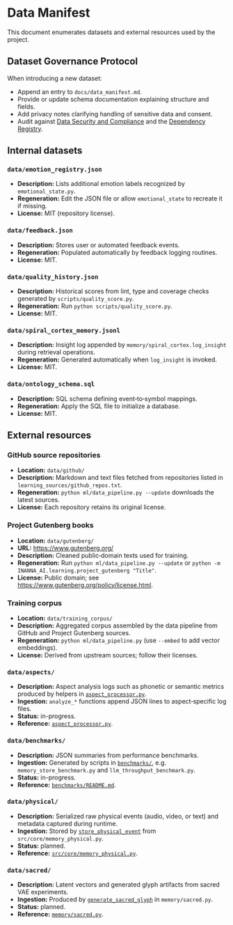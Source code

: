 # Data Manifest

This document enumerates datasets and external resources used by the project.

## Dataset Governance Protocol

When introducing a new dataset:

- Append an entry to `docs/data_manifest.md`.
- Provide or update schema documentation explaining structure and fields.
- Add privacy notes clarifying handling of sensitive data and consent.
- Audit against [Data Security and Compliance](data_security.md) and the
  [Dependency Registry](dependency_registry.md).

## Internal datasets

### `data/emotion_registry.json`
- **Description:** Lists additional emotion labels recognized by `emotional_state.py`.
- **Regeneration:** Edit the JSON file or allow `emotional_state` to recreate it if missing.
- **License:** MIT (repository license).

### `data/feedback.json`
- **Description:** Stores user or automated feedback events.
- **Regeneration:** Populated automatically by feedback logging routines.
- **License:** MIT.

### `data/quality_history.json`
- **Description:** Historical scores from lint, type and coverage checks generated by `scripts/quality_score.py`.
- **Regeneration:** Run `python scripts/quality_score.py`.
- **License:** MIT.

### `data/spiral_cortex_memory.jsonl`
- **Description:** Insight log appended by `memory/spiral_cortex.log_insight` during retrieval operations.
- **Regeneration:** Generated automatically when `log_insight` is invoked.
- **License:** MIT.

### `data/ontology_schema.sql`
- **Description:** SQL schema defining event‑to‑symbol mappings.
- **Regeneration:** Apply the SQL file to initialize a database.
- **License:** MIT.

## External resources

### GitHub source repositories
- **Location:** `data/github/`
- **Description:** Markdown and text files fetched from repositories listed in `learning_sources/github_repos.txt`.
- **Regeneration:** `python ml/data_pipeline.py --update` downloads the latest sources.
- **License:** Each repository retains its original license.

### Project Gutenberg books
- **Location:** `data/gutenberg/`
- **URL:** https://www.gutenberg.org/
- **Description:** Cleaned public‑domain texts used for training.
- **Regeneration:** Run `python ml/data_pipeline.py --update` or
  `python -m INANNA_AI.learning.project_gutenberg "Title"`.
- **License:** Public domain; see https://www.gutenberg.org/policy/license.html.

### Training corpus
- **Location:** `data/training_corpus/`
- **Description:** Aggregated corpus assembled by the data pipeline from GitHub and Project Gutenberg sources.
- **Regeneration:** `python ml/data_pipeline.py` (use `--embed` to add vector embeddings).
- **License:** Derived from upstream sources; follow their licenses.

### `data/aspects/`
- **Description:** Aspect analysis logs such as phonetic or semantic metrics produced by helpers in [`aspect_processor.py`](../aspect_processor.py).
- **Ingestion:** `analyze_*` functions append JSON lines to aspect‑specific log files.
- **Status:** in-progress.
- **Reference:** [`aspect_processor.py`](../aspect_processor.py).

### `data/benchmarks/`
- **Description:** JSON summaries from performance benchmarks.
- **Ingestion:** Generated by scripts in [`benchmarks/`](../benchmarks/), e.g. `memory_store_benchmark.py` and `llm_throughput_benchmark.py`.
- **Status:** in-progress.
- **Reference:** [`benchmarks/README.md`](../benchmarks/README.md).

### `data/physical/`
- **Description:** Serialized raw physical events (audio, video, or text) and metadata captured during runtime.
- **Ingestion:** Stored by [`store_physical_event`](../src/core/memory_physical.py) from `src/core/memory_physical.py`.
- **Status:** planned.
- **Reference:** [`src/core/memory_physical.py`](../src/core/memory_physical.py).

### `data/sacred/`
- **Description:** Latent vectors and generated glyph artifacts from sacred VAE experiments.
- **Ingestion:** Produced by [`generate_sacred_glyph`](../memory/sacred.py) in `memory/sacred.py`.
- **Status:** planned.
- **Reference:** [`memory/sacred.py`](../memory/sacred.py).
